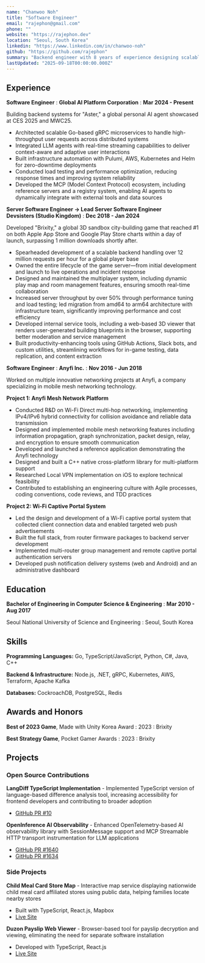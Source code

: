 ```yaml
---
name: "Chanwoo Noh"
title: "Software Engineer"
email: "rajephon@gmail.com"
phone: ""
website: "https://rajephon.dev"
location: "Seoul, South Korea"
linkedin: "https://www.linkedin.com/in/chanwoo-noh"
github: "https://github.com/rajephon"
summary: "Backend engineer with 8 years of experience designing scalable distributed systems, from game servers supporting millions of players to AI platforms integrating real-time LLM streaming."
lastUpdated: "2025-09-18T00:00:00.000Z"
---
```


## Experience

**Software Engineer**
  : **Global AI Platform Corporation**
  : **Mar 2024 - Present**

Building backend systems for "Aster," a global personal AI agent showcased at CES 2025 and MWC25.

- Architected scalable Go-based gRPC microservices to handle high-throughput user requests across distributed systems
- Integrated LLM agents with real-time streaming capabilities to deliver context-aware and adaptive user interactions
- Built infrastructure automation with Pulumi, AWS, Kubernetes and Helm for zero-downtime deployments
- Conducted load testing and performance optimization, reducing response times and improving system reliability
- Developed the MCP (Model Context Protocol) ecosystem, including reference servers and a registry system, enabling AI agents to dynamically integrate with external tools and data sources

**Server Software Engineer → Lead Server Software Engineer**  
**Devsisters (Studio Kingdom)** : **Dec 2018 - Jan 2024**

Developed "Brixity," a global 3D sandbox city-building game that reached #1 on both Apple App Store and Google Play Store charts within a day of launch, surpassing 1 million downloads shortly after.

- Spearheaded development of a scalable backend handling over 12 million requests per hour for a global player base
- Owned the entire lifecycle of the game server—from initial development and launch to live operations and incident response
- Designed and maintained the multiplayer system, including dynamic play map and room management features, ensuring smooth real-time collaboration
- Increased server throughput by over 50% through performance tuning and load testing; led migration from amd64 to arm64 architecture with infrastructure team, significantly improving performance and cost efficiency
- Developed internal service tools, including a web-based 3D viewer that renders user-generated building blueprints in the browser, supporting better moderation and service management
- Built productivity-enhancing tools using GitHub Actions, Slack bots, and custom utilities, streamlining workflows for in-game testing, data replication, and content extraction

**Software Engineer**
  : **Anyfi Inc.**
  : **Nov 2016 - Jun 2018**

Worked on multiple innovative networking projects at Anyfi, a company specializing in mobile mesh networking technology.

**Project 1: Anyfi Mesh Network Platform**
- Conducted R&D on Wi-Fi Direct multi-hop networking, implementing IPv4/IPv6 hybrid connectivity for collision avoidance and reliable data transmission
- Designed and implemented mobile mesh networking features including information propagation, graph synchronization, packet design, relay, and encryption to ensure smooth communication
- Developed and launched a reference application demonstrating the Anyfi technology
- Designed and built a C++ native cross-platform library for multi-platform support
- Researched Local VPN implementation on iOS to explore technical feasibility
- Contributed to establishing an engineering culture with Agile processes, coding conventions, code reviews, and TDD practices

**Project 2: Wi-Fi Captive Portal System**
- Led the design and development of a Wi-Fi captive portal system that collected client connection data and enabled targeted web push advertisements
- Built the full stack, from router firmware packages to backend server development
- Implemented multi-router group management and remote captive portal authentication servers
- Developed push notification delivery systems (web and Android) and an administrative dashboard

## Education

**Bachelor of Engineering in Computer Science & Engineering**
  : **Mar 2010 - Aug 2017**

Seoul National University of Science and Engineering
  : Seoul, South Korea

## Skills

**Programming Languages:** Go, TypeScript/JavaScript, Python, C#, Java, C++

**Backend & Infrastructure:** Node.js, .NET, gRPC, Kubernetes, AWS, Terraform, Apache Kafka

**Databases:** CockroachDB, PostgreSQL, Redis

## Awards and Honors

**Best of 2023 Game**, Made with Unity Korea Award
  : 2023
  : Brixity

**Best Strategy Game**, Pocket Gamer Awards
  : 2023
  : Brixity

## Projects

### Open Source Contributions

**LangDiff TypeScript Implementation** - Implemented TypeScript version of language-based difference analysis tool, increasing accessibility for frontend developers and contributing to broader adoption
- [GitHub PR #10](https://github.com/globalaiplatform/langdiff/pull/10)

**OpenInference AI Observability** - Enhanced OpenTelemetry-based AI observability library with SessionMessage support and MCP Streamable HTTP transport instrumentation for LLM applications
- [GitHub PR #1640](https://github.com/Arize-ai/openinference/pull/1640)
- [GitHub PR #1634](https://github.com/Arize-ai/openinference/pull/1634)

### Side Projects

**Child Meal Card Store Map** - Interactive map service displaying nationwide child meal card affiliated stores using public data, helping families locate nearby stores
- Built with TypeScript, React.js, Mapbox
- [Live Site](https://dream-tree.rajephon.dev/)

**Duzon Payslip Web Viewer** - Browser-based tool for payslip decryption and viewing, eliminating the need for separate software installation
- Developed with TypeScript, React.js
- [Live Site](https://pay.rajephon.dev/)